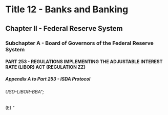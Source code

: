 
# Title 12 - Banks and Banking
## Chapter II - Federal Reserve System
### Subchapter A - Board of Governors of the Federal Reserve System
#### PART 253 - REGULATIONS IMPLEMENTING THE ADJUSTABLE INTEREST RATE (LIBOR) ACT (REGULATION ZZ)
##### Appendix A to Part 253 - ISDA Protocol
###### USD-LIBOR-BBA";

(E) "
